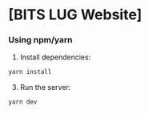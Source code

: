 # [BITS LUG Website]

### Using npm/yarn

1. Install dependencies:

```bash
yarn install
```

3. Run the server:

```bash
yarn dev
```